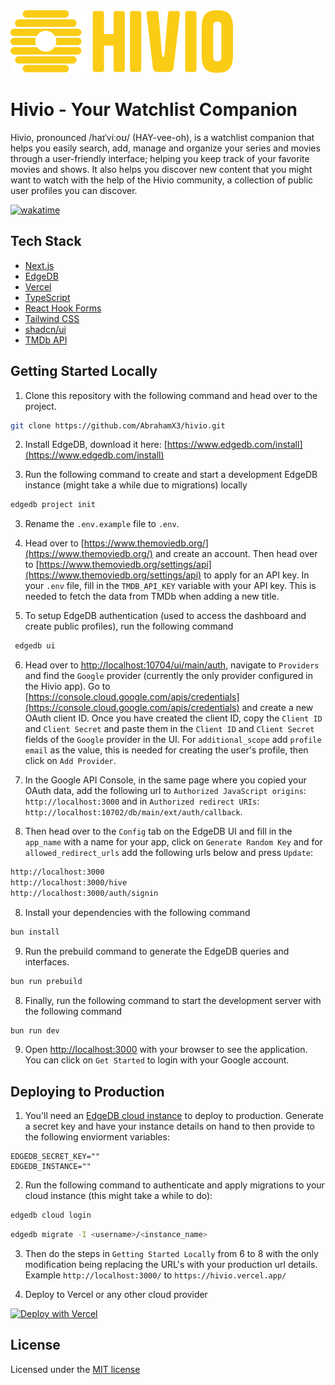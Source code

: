 <img src="public/logo.png" alt="Hivio" width="auto" height="100">

# Hivio - Your Watchlist Companion

Hivio, pronounced /haɪˈviːoʊ/ (HAY-vee-oh), is a watchlist companion that helps
you easily search, add, manage and organize your series and movies through a
user-friendly interface; helping you keep track of your favorite movies and
shows. It also helps you discover new content that you might want to watch with
the help of the Hivio community, a collection of public user profiles you can
discover.

[![wakatime](https://wakatime.com/badge/user/a1d0a4b7-5299-43e3-bfa9-723a4830894f/project/5aaeb9ef-4535-48a0-a308-ebfc05e1b01e.svg)](https://wakatime.com/badge/user/a1d0a4b7-5299-43e3-bfa9-723a4830894f/project/5aaeb9ef-4535-48a0-a308-ebfc05e1b01e)

## Tech Stack

- [Next.js](https://nextjs.org)
- [EdgeDB](https://www.edgedb.com)
- [Vercel](https://vercel.com)
- [TypeScript](https://www.typescriptlang.org)
- [React Hook Forms](https://react-hook-form.com)
- [Tailwind CSS](https://tailwindcss.com)
- [shadcn/ui](https://ui.shadcn.com/)
- [TMDb API](https://www.themoviedb.org)

## Getting Started Locally

1. Clone this repository with the following command and head over to the
   project.

```bash
git clone https://github.com/AbrahamX3/hivio.git
```

2. Install EdgeDB, download it here:
   [https://www.edgedb.com/install](https://www.edgedb.com/install)

3. Run the following command to create and start a development EdgeDB instance
   (might take a while due to migrations) locally

```bash
edgedb project init
```

3. Rename the `.env.example` file to `.env`.

4. Head over to [https://www.themoviedb.org/](https://www.themoviedb.org/) and
   create an account. Then head over to
   [https://www.themoviedb.org/settings/api](https://www.themoviedb.org/settings/api)
   to apply for an API key. In your `.env` file, fill in the `TMDB_API_KEY`
   variable with your API key. This is needed to fetch the data from TMDb when
   adding a new title.

5. To setup EdgeDB authentication (used to access the dashboard and create
   public profiles), run the following command

```bash
 edgedb ui
```

6. Head over to
   [http://localhost:10704/ui/main/auth](http://localhost:10704/ui/main/auth),
   navigate to `Providers` and find the `Google` provider (currently the only
   provider configured in the Hivio app). Go to
   [https://console.cloud.google.com/apis/credentials](https://console.cloud.google.com/apis/credentials)
   and create a new OAuth client ID. Once you have created the client ID, copy
   the `Client ID` and `Client Secret` and paste them in the `Client ID` and
   `Client Secret` fields of the `Google` provider in the UI. For
   `additional_scope` add `profile email` as the value, this is needed for
   creating the user's profile, then click on `Add Provider`.

7. In the Google API Console, in the same page where you copied your OAuth data,
   add the following url to `Authorized JavaScript origins`:
   `http://localhost:3000` and in `Authorized redirect URIs`:
   `http://localhost:10702/db/main/ext/auth/callback`.

8. Then head over to the `Config` tab on the EdgeDB UI and fill in the
   `app_name` with a name for your app, click on `Generate Random Key` and for
   `allowed_redirect_urls` add the following urls below and press `Update`:

```bash
http://localhost:3000
http://localhost:3000/hive
http://localhost:3000/auth/signin
```

8. Install your dependencies with the following command

```bash
bun install
```

9. Run the prebuild command to generate the EdgeDB queries and interfaces.

```bash
bun run prebuild
```

8. Finally, run the following command to start the development server with the
   following command

```bash
bun run dev
```

9. Open [http://localhost:3000](http://localhost:3000) with your browser to see
   the application. You can click on `Get Started` to login with your Google
   account.

## Deploying to Production

1. You'll need an [EdgeDB cloud instance](https://www.edgedb.com/cloud) to
   deploy to production. Generate a secret key and have your instance details on
   hand to then provide to the following enviorment variables:

```
EDGEDB_SECRET_KEY=""
EDGEDB_INSTANCE=""
```

2. Run the following command to authenticate and apply migrations to your cloud
   instance (this might take a while to do):

```bash
edgedb cloud login
```

```bash
edgedb migrate -I <username>/<instance_name>
```

3. Then do the steps in `Getting Started Locally` from 6 to 8 with the only
   modification being replacing the URL's with your production url details.
   Example `http://localhost:3000/` to `https://hivio.vercel.app/`

4. Deploy to Vercel or any other cloud provider

[![Deploy with Vercel](https://vercel.com/button)](https://vercel.com/new/clone?repository-url=https%3A%2F%2Fgithub.com%2FAbrahamX3%2Fhivio&env=NEXT_PUBLIC_BASE_URL,TMDB_API_KEY,EDGEDB_SECRET_KEY,EDGEDB_INSTANCE&envDescription=EDGEDB_SECRET_KEY&envLink=https%3A%2F%2Fwww.edgedb.com%2Fcloud&project-name=hivio&repository-name=hivio&demo-title=Hivio&demo-description=A%20watchlist%20companion%20that%20helps%20you%20easily%20search%2C%20add%2C%20manage%20and%20organize%20your%20series%20and%20movies%20through%20a%20user-friendly%20interface&demo-url=https%3A%2F%2Fhivio.vercel.app)

## License

Licensed under the
[MIT license](https://github.com/AbrahamX3/hivio/edit/master/LICENSE.md)
